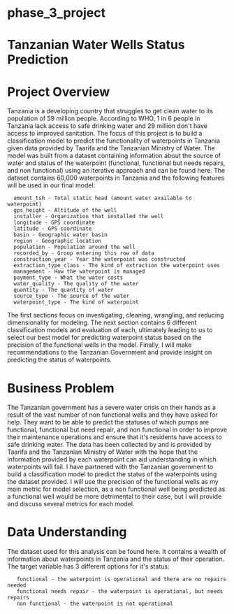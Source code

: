 # phase_3_project
# Tanzanian Water Wells Status Prediction
# Project Overview
Tanzania is a developing country that struggles to get clean water to its population of 59 million people. According to WHO, 1 in 6 people in Tanzania lack access to safe drinking water and 29 million don't have access to improved sanitation. The focus of this project is to build a classification model to predict the functionality of waterpoints in Tanzania given data provided by Taarifa and the Tanzanian Ministry of Water. The model was built from a dataset containing information about the source of water and status of the waterpoint (functional, functional but needs repairs, and non functional) using an iterative approach and can be found here. The dataset contains 60,000 waterpoints in Tanzania and the following features will be used in our final model:

      amount_tsh - Total static head (amount water available to waterpoint)
      gps_height - Altitude of the well
      installer - Organization that installed the well
      longitude - GPS coordinate
      latitude - GPS coordinate
      basin - Geographic water basin
      region - Geographic location
      population - Population around the well
      recorded_by - Group entering this row of data
      construction_year - Year the waterpoint was constructed
      extraction_type_class - The kind of extraction the waterpoint uses
      management - How the waterpoint is managed
      payment_type - What the water costs
      water_quality - The quality of the water
      quantity - The quantity of water
      source_type - The source of the water
      waterpoint_type - The kind of waterpoint
The first sections focus on investigating, cleaning, wrangling, and reducing dimensionality for modeling. The next section contains 6 different classification models and evaluation of each, ultimately leading to us to select our best model for predicting waterpoint status based on the precision of the functional wells in the model. Finally, I will make recommendations to the Tanzanian Government and provide insight on predicting the status of waterpoints.

# Business Problem
The Tanzanian government has a severe water crisis on their hands as a result of the vast number of non functional wells and they have asked for help. They want to be able to predict the statuses of which pumps are functional, functional but need repair, and non functional in order to improve their maintenance operations and ensure that it's residents have access to safe drinking water. The data has been collected by and is provided by Taarifa and the Tanzanian Ministry of Water with the hope that the information provided by each waterpoint can aid understanding in which waterpoints will fail. I have partnered with the Tanzanian government to build a classification model to predict the status of the waterpoints using the dataset provided. I will use the precision of the functional wells as my main metric for model selection, as a non functional well being predicted as a functional well would be more detrimental to their case, but I will provide and discuss several metrics for each model.

# Data Understanding
The dataset used for this analysis can be found here. It contains a wealth of information about waterpoints in Tanzania and the status of their operation. The target variable has 3 different options for it's status:

       functional - the waterpoint is operational and there are no repairs needed
       functional needs repair - the waterpoint is operational, but needs repairs
       non functional - the waterpoint is not operational
